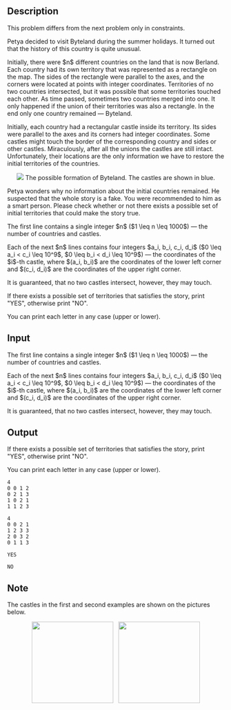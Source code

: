 ## Description

<div><p><span class="tex-font-style-it">This problem differs from the next problem only in constraints.</span></p><p>Petya decided to visit Byteland during the summer holidays. It turned out that the history of this country is quite unusual.</p><p>Initially, there were $n$ different countries on the land that is now Berland. Each country had its own territory that was represented as a rectangle on the map. The sides of the rectangle were parallel to the axes, and the corners were located at points with integer coordinates. Territories of no two countries intersected, but it was possible that some territories touched each other. As time passed, sometimes two countries merged into one. It only happened if the union of their territories was also a rectangle. In the end only one country remained&nbsp;— Byteland.</p><p>Initially, each country had a rectangular castle inside its territory. Its sides were parallel to the axes and its corners had integer coordinates. Some castles might touch the border of the corresponding country and sides or other castles. Miraculously, after all the unions the castles are still intact. Unfortunately, their locations are the only information we have to restore the initial territories of the countries.</p><center> <img class="tex-graphics" src="file://Czd0wNt6.png" style="max-width: 100.0%;max-height: 100.0%;"> The possible formation of Byteland. The castles are shown in blue. </center><p>Petya wonders why no information about the initial countries remained. He suspected that the whole story is a fake. You were recommended to him as a smart person. Please check whether or not there exists a possible set of initial territories that could make the story true.</p></div><div class="input-specification"><p>The first line contains a single integer $n$ ($1 \leq n \leq 1000$)&nbsp;— the number of countries and castles.</p><p>Each of the next $n$ lines contains four integers $a_i, b_i, c_i, d_i$ ($0 \leq a_i &lt; c_i \leq 10^9$, $0 \leq b_i &lt; d_i \leq 10^9$)&nbsp;— the coordinates of the $i$-th castle, where $(a_i, b_i)$ are the coordinates of the lower left corner and $(c_i, d_i)$ are the coordinates of the upper right corner.</p><p>It is guaranteed, that no two castles intersect, however, they may touch.</p></div><div class="output-specification"><p>If there exists a possible set of territories that satisfies the story, print "<span class="tex-font-style-tt">YES</span>", otherwise print "<span class="tex-font-style-tt">NO</span>".</p><p>You can print each letter in any case (upper or lower).</p></div>

## Input

<p>The first line contains a single integer $n$ ($1 \leq n \leq 1000$)&nbsp;— the number of countries and castles.</p><p>Each of the next $n$ lines contains four integers $a_i, b_i, c_i, d_i$ ($0 \leq a_i &lt; c_i \leq 10^9$, $0 \leq b_i &lt; d_i \leq 10^9$)&nbsp;— the coordinates of the $i$-th castle, where $(a_i, b_i)$ are the coordinates of the lower left corner and $(c_i, d_i)$ are the coordinates of the upper right corner.</p><p>It is guaranteed, that no two castles intersect, however, they may touch.</p>

## Output

<p>If there exists a possible set of territories that satisfies the story, print "<span class="tex-font-style-tt">YES</span>", otherwise print "<span class="tex-font-style-tt">NO</span>".</p><p>You can print each letter in any case (upper or lower).</p>





```input1
4
0 0 1 2
0 2 1 3
1 0 2 1
1 1 2 3
```




```input2
4
0 0 2 1
1 2 3 3
2 0 3 2
0 1 1 3
```




```output1
YES
```




```output2
NO
```



## Note

<p>The castles in the first and second examples are shown on the pictures below. </p><center> <img class="tex-graphics" height="189px" src="file://TzSeIbt3.png" style="max-width: 100.0%;max-height: 100.0%;" width="189px"> &nbsp; <img class="tex-graphics" height="189px" src="file://8Cg2y6j9.png" style="max-width: 100.0%;max-height: 100.0%;" width="189px"> </center>
